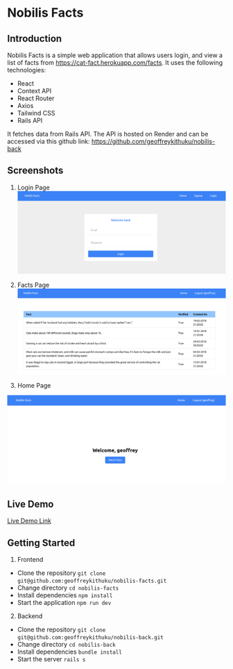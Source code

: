 # Nobilis Facts

## Introduction

Nobilis Facts is a simple web application that allows users login, and view a list of facts from https://cat-fact.herokuapp.com/facts. It uses the following technologies:

- React
- Context API
- React Router
- Axios
- Tailwind CSS
- Rails API

It fetches data from Rails API. The API is hosted on Render and can be accessed via this github link: https://github.com/geoffreykithuku/nobilis-back

## Screenshots

1. Login Page
   ![screenshot](./src/assets/login.png)

2. Facts Page
   ![screenshot](./src/assets/facts.png)

3. Home Page

![screenshot](./src/assets/home.png)

## Live Demo

[Live Demo Link](https://nobilis-facts.vercel.app/)


## Getting Started

1. Frontend

- Clone the repository `git clone git@github.com:geoffreykithuku/nobilis-facts.git`
- Change directory `cd nobilis-facts`
- Install dependencies `npm install`
- Start the application `npm run dev` 

2. Backend

- Clone the repository `git clone git@github.com:geoffreykithuku/nobilis-back.git` 
- Change directory `cd nobilis-back`
- Install dependencies `bundle install`
- Start the server `rails s`

